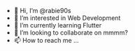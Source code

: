 - 👋 Hi, I’m @rabie90s
- 👀 I’m interested in Web Development
- 🌱 I’m currently learning Flutter
- 💞️ I’m looking to collaborate on mmmm?
- 📫 How to reach me ...

<!---
rabie90s/rabie90s is a ✨ special ✨ repository because its `README.md` (this file) appears on your GitHub profile.
You can click the Preview link to take a look at your changes.
--->
